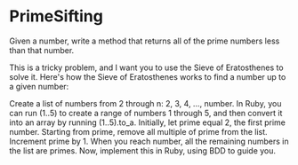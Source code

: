 PrimeSifting
============
Given a number, write a method that returns all of the prime numbers less than that number.

This is a tricky problem, and I want you to use the Sieve of Eratosthenes to solve it. Here's how the Sieve of Eratosthenes works to find a number up to a given number:

Create a list of numbers from 2 through n: 2, 3, 4, ..., number. In Ruby, you can run (1..5) to create a range of numbers 1 through 5, and then convert it into an array by running (1..5).to_a.
Initially, let prime equal 2, the first prime number.
Starting from prime, remove all multiple of prime from the list.
Increment prime by 1.
When you reach number, all the remaining numbers in the list are primes.
Now, implement this in Ruby, using BDD to guide you.
